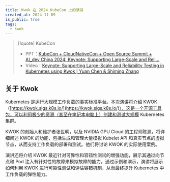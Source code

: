```yaml
---
title: Kwok 在 2024 KubeCon 上的演讲
created_at: 2024-11-09
is_public: true
tags:
  - kwok
---
```


> [!quote] KubeCon
>
> - PPT：[KubeCon + CloudNativeCon + Open Source Summit + AI_dev China 2024: Keynote: Supporting Large-Scale and Reli...](https://kccncossaidevchn2024.sched.com/event/1eYYX/keynote-supporting-large-scale-and-reliability-testing-in-kubernetes-using-kwok-mo-3hxi-nanokuberneteszhi-kwokmao-chan-mao-reliao-mao-yuan-chen-nvidia-shiming-zhang-daocloud)
> - Video：[Keynote: Supporting Large-Scale and Reliability Testing in Kubernetes using Kwok | Yuan Chen & Shiming Zhang](https://youtu.be/zBKBhFxgWSo)

## 关于 Kwok

Kubernetes 是运行大规模工作负载的事实标准平台。本次演讲将介绍 KWOK（[https://kwok.sigs.k8s.io/](https://kwok.sigs.k8s.io/)），这是一个开源工具包，可以利用极少的资源（甚至在笔记本电脑上）创建和测试大规模 Kubernetes 集群。

KWOK 的创始人和维护者张世明，以及 NVIDIA GPU Cloud 的工程师陈源，将详细阐述 KWOK 的功能，包括生成和管理大量模拟 Kubelet API 和真实节点的虚拟节点，从而支持工作负载的部署和测试。他们将讨论 KWOK 的实际使用案例。

演讲还将介绍 KWOK 最近针对可靠性和容错性测试的增强功能，展示其通过向节点和 Pod 注入有针对性的故障来模拟故障的能力。通过示例和演示，演讲将展示如何利用 KWOK 进行可靠性测试和评估容错机制，从而最终提升 Kubernetes 中工作负载的弹性能力。
